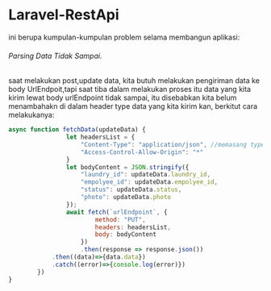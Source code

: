 # Laravel-RestApi

ini berupa kumpulan-kumpulan problem selama  membangun aplikasi:

###### Parsing Data Tidak Sampai.

saat melakukan post,update data, kita butuh melakukan pengiriman data ke body UrlEndpoit,tapi saat tiba dalam melakukan proses itu data yang kita kirim lewat body urlEndpoint tidak sampai, itu disebabkan kita belum menambahakn di dalam header type data yang kita kirim kan, berkitut cara melakukanya:

```javascript
async function fetchData(updateData) {
                let headersList = {
                    "Content-Type": "application/json", //memasang type body pengriminan data
                    "Access-Control-Allow-Origin": "*"
                }
                let bodyContent = JSON.stringify({
                    "laundry_id": updateData.laundry_id,
                    "empolyee_id": updateData.empolyee_id,
                    "status": updateData.status,
                    "photo": updateData.photo
                });
                await fetch(`urlEndpoint`, {
                        method: "PUT",
                        headers: headersList,
                        body: bodyContent
                    })
                    .then(response => response.json())
		    .then((data)=>{data.data})
 		    .catch((error)=>{console.log(error)})
		})
}
```
